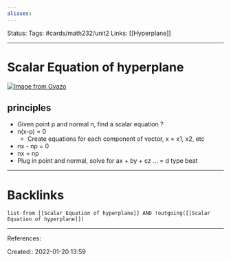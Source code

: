 ```yaml
---
aliases:
---
```

Status:
Tags: #cards/math232/unit2 
Links: [[Hyperplane]]
___

# Scalar Equation of hyperplane
[![Image from Gyazo](https://i.gyazo.com/619e623a0bbd1227e9e5076ae7e59daf.png)](https://gyazo.com/619e623a0bbd1227e9e5076ae7e59daf)


## principles
- Given point p and normal n, find a scalar equation
?
- n(x-p) = 0
	- Create equations for each component of vector, x = x1, x2, etc
- nx - np = 0
- nx = np
- Plug in point and normal, solve for ax + by + cz  ... = d type beat
___
<!--SR:!2022-02-12,2,130-->

# Backlinks
```dataview
list from [[Scalar Equation of hyperplane]] AND !outgoing([[Scalar Equation of hyperplane]])
```
___
References:

Created:: 2022-01-20 13:59
